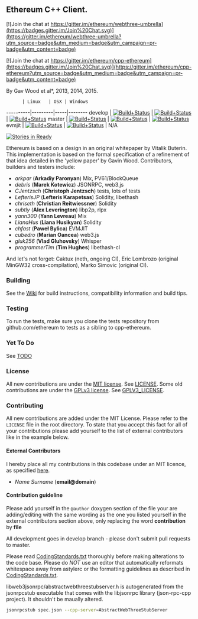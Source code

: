 ## Ethereum C++ Client.

[![Join the chat at https://gitter.im/ethereum/webthree-umbrella](https://badges.gitter.im/Join%20Chat.svg)](https://gitter.im/ethereum/webthree-umbrella?utm_source=badge&utm_medium=badge&utm_campaign=pr-badge&utm_content=badge)

[![Join the chat at https://gitter.im/ethereum/cpp-ethereum](https://badges.gitter.im/Join%20Chat.svg)](https://gitter.im/ethereum/cpp-ethereum?utm_source=badge&utm_medium=badge&utm_campaign=pr-badge&utm_content=badge)

By Gav Wood et al*, 2013, 2014, 2015.

          | Linux   | OSX | Windows
----------|---------|-----|--------
develop   | [![Build+Status](https://build.ethdev.com/buildstatusimage?builder=Linux%20C%2B%2B%20develop%20branch)](https://build.ethdev.com/builders/Linux%20C%2B%2B%20develop%20branch/builds/-1) | [![Build+Status](https://build.ethdev.com/buildstatusimage?builder=OSX%20C%2B%2B%20develop%20branch)](https://build.ethdev.com/builders/OSX%20C%2B%2B%20develop%20branch/builds/-1) | [![Build+Status](https://build.ethdev.com/buildstatusimage?builder=Windows%20C%2B%2B%20develop%20branch)](https://build.ethdev.com/builders/Windows%20C%2B%2B%20develop%20branch/builds/-1)
master    | [![Build+Status](https://build.ethdev.com/buildstatusimage?builder=Linux%20C%2B%2B%20master%20branch)](https://build.ethdev.com/builders/Linux%20C%2B%2B%20master%20branch/builds/-1) | [![Build+Status](https://build.ethdev.com/buildstatusimage?builder=OSX%20C%2B%2B%20master%20branch)](https://build.ethdev.com/builders/OSX%20C%2B%2B%20master%20branch/builds/-1) | [![Build+Status](https://build.ethdev.com/buildstatusimage?builder=Windows%20C%2B%2B%20master%20branch)](https://build.ethdev.com/builders/Windows%20C%2B%2B%20master%20branch/builds/-1)
evmjit    | [![Build+Status](https://build.ethdev.com/buildstatusimage?builder=Linux%20C%2B%2B%20develop%20evmjit)](https://build.ethdev.com/builders/Linux%20C%2B%2B%20develop%20evmjit/builds/-1) | [![Build+Status](https://build.ethdev.com/buildstatusimage?builder=OSX%20C%2B%2B%20develop%20evmjit)](https://build.ethdev.com/builders/OSX%20C%2B%2B%20develop%20evmjit/builds/-1) | N/A

[![Stories in Ready](https://badge.waffle.io/ethereum/cpp-ethereum.png?label=ready&title=Ready)](http://waffle.io/ethereum/cpp-ethereum)

Ethereum is based on a design in an original whitepaper by Vitalik Buterin. This implementation is based on the formal specification of a refinement of that idea detailed in the 'yellow paper' by Gavin Wood. Contributors, builders and testers include:

- *arkpar* (**Arkadiy Paronyan**) Mix, PV61/BlockQueue
- *debris* (**Marek Kotewicz**) JSONRPC, web3.js
- *CJentzsch* (**Christoph Jentzsch**) tests, lots of tests
- *LefterisJP* (**Lefteris Karapetsas**) Solidity, libethash
- *chriseth* (**Christian Reitwiessner**) Solidity
- *subtly* (**Alex Leverington**) libp2p, rlpx
- *yann300* (**Yann Levreau**) Mix
- *LianaHus* (**Liana Husikyan**) Solidity
- *chfast* (**Paweł Bylica**) EVMJIT
- *cubedro* (**Marian Oancea**) web3.js
- *gluk256* (**Vlad Gluhovsky**) Whisper
- *programmerTim* (**Tim Hughes**) libethash-cl

And let's not forget: Caktux (neth, ongoing CI), Eric Lombrozo (original MinGW32 cross-compilation), Marko Simovic (original CI).

### Building

See the [Wiki](https://github.com/ethereum/cpp-ethereum/wiki) for build instructions, compatibility information and build tips. 

### Testing

To run the tests, make sure you clone the tests repository from github.com/ethereum to tests as a sibling to cpp-ethereum.

### Yet To Do

See [TODO](https://github.com/ethereum/cpp-ethereum/wiki/TODO)

### License

All new contributions are under the [MIT license](http://opensource.org/licenses/MIT).
See [LICENSE](LICENSE). Some old contributions are under the [GPLv3 license](http://www.gnu.org/licenses/gpl-3.0.en.html). See [GPLV3_LICENSE](GPLV3_LICENSE).

### Contributing

All new contributions are added under the MIT License. Please refer to the `LICENSE` file in the root directory.
To state that you accept this fact for all of your contributions please add yourself to the list of external contributors like in the example below.

#### External Contributors
I hereby place all my contributions in this codebase under an MIT
licence, as specified [here](http://opensource.org/licenses/MIT).
- *Name Surname* (**email@domain**)

#### Contribution guideline

Please add yourself in the `@author` doxygen  section of the file your are adding/editing
with the same wording as the one you listed yourself in the external contributors section above,
only replacing the word **contribution** by **file**

All development goes in develop branch - please don't submit pull requests to master.

Please read [CodingStandards.txt](CodingStandards.txt) thoroughly before making alterations to the code base. Please do *NOT* use an editor that automatically reformats whitespace away from astylerc or the formatting guidelines as described in [CodingStandards.txt](CodingStandards.txt).

libweb3jsonrpc/abstractwebthreestubserver.h is autogenerated from the jsonrpcstub executable that comes with the libjsonrpc library (json-rpc-cpp project). It shouldn't be maually altered.

```bash
jsonrpcstub spec.json --cpp-server=AbstractWebThreeStubServer
```
